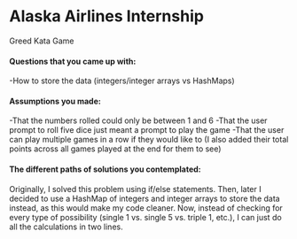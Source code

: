 # Alaska Airlines Internship
Greed Kata Game

#### Questions that you came up with:

-How to store the data (integers/integer arrays vs HashMaps)

#### Assumptions you made:

-That the numbers rolled could only be between 1 and 6
-That the user prompt to roll five dice just meant a prompt to play the game
-That the user can play multiple games in a row if they would like to (I also added their total points across all games played at the end for them to see)

#### The different paths of solutions you contemplated:

Originally, I solved this problem using if/else statements. Then, later I decided to use a HashMap of integers and integer arrays to store the data instead, as this would make my code cleaner. Now, instead of checking for every type of possibility (single 1 vs. single 5 vs. triple 1, etc.), I can just do all the calculations in two lines.
